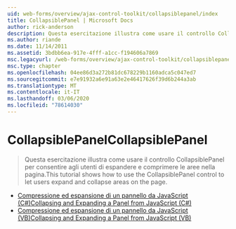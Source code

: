 ```yaml
---
uid: web-forms/overview/ajax-control-toolkit/collapsiblepanel/index
title: CollapsiblePanel | Microsoft Docs
author: rick-anderson
description: Questa esercitazione illustra come usare il controllo CollapsiblePanel per consentire agli utenti di espandere e comprimere le aree nella pagina.
ms.author: riande
ms.date: 11/14/2011
ms.assetid: 3bdbb6ea-917e-4fff-a1cc-f194606a7869
msc.legacyurl: /web-forms/overview/ajax-control-toolkit/collapsiblepanel
msc.type: chapter
ms.openlocfilehash: 04ee86d3a272b81dc678229b1160adca5c047ed7
ms.sourcegitcommit: e7e91932a6e91a63e2e46417626f39d6b244a3ab
ms.translationtype: MT
ms.contentlocale: it-IT
ms.lasthandoff: 03/06/2020
ms.locfileid: "78614030"
---
```

# <a name="collapsiblepanel"></a><span data-ttu-id="5c28c-103">CollapsiblePanel</span><span class="sxs-lookup"><span data-stu-id="5c28c-103">CollapsiblePanel</span></span>

> <span data-ttu-id="5c28c-104">Questa esercitazione illustra come usare il controllo CollapsiblePanel per consentire agli utenti di espandere e comprimere le aree nella pagina.</span><span class="sxs-lookup"><span data-stu-id="5c28c-104">This tutorial shows how to use the CollapsiblePanel control to let users expand and collapse areas on the page.</span></span>

- [<span data-ttu-id="5c28c-105">Compressione ed espansione di un pannello da JavaScript (C#)</span><span class="sxs-lookup"><span data-stu-id="5c28c-105">Collapsing and Expanding a Panel from JavaScript (C#)</span></span>](collapsing-and-expanding-a-panel-from-javascript-cs.md)
- [<span data-ttu-id="5c28c-106">Compressione ed espansione di un pannello da JavaScript (VB)</span><span class="sxs-lookup"><span data-stu-id="5c28c-106">Collapsing and Expanding a Panel from JavaScript (VB)</span></span>](collapsing-and-expanding-a-panel-from-javascript-vb.md)
